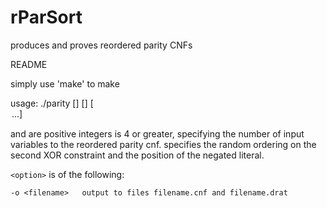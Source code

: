 # rParSort
produces and proves reordered parity CNFs

README

simply use 'make' to make

usage: ./parity [<VARS>] [<SEED>] [<option> ...]

<VARS> and <SEED> are positive integers
<VARS> is 4 or greater, specifying the number of input variables to the reordered parity cnf. 
<SEED> specifies the random ordering on the second XOR constraint and the position of the negated literal.

`<option>` is of the following:

	-o <filename> 	output to files filename.cnf and filename.drat

